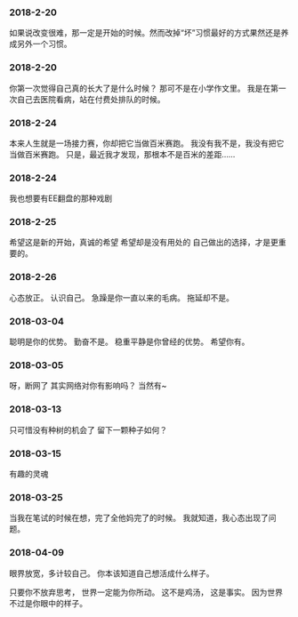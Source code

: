 ### 2018-2-20
如果说改变很难，那一定是开始的时候。然而改掉“坏”习惯最好的方式果然还是养成另外一个习惯。
### 2018-2-20
你第一次觉得自己真的长大了是什么时候？
那可不是在小学作文里。
我是在第一次自己去医院看病，站在付费处排队的时候。
### 2018-2-24
本来人生就是一场接力赛，你却把它当做百米赛跑。
我没有我不是，我没有把它当做百米赛跑。
只是，最近我才发现，那根本不是百米的差距……
### 2018-2-24
我也想要有EE翻盘的那种戏剧
### 2018-2-25
希望这是新的开始，真诚的希望
希望却是没有用处的
自己做出的选择，才是更重要的。
### 2018-2-26
心态放正。
认识自己。
急躁是你一直以来的毛病。
拖延却不是。
### 2018-03-04
聪明是你的优势。
勤奋不是。
稳重平静是你曾经的优势。
希望你有。

### 2018-03-05
呀，断网了
其实网络对你有影响吗？
当然有~

### 2018-03-13
只可惜没有种树的机会了
留下一颗种子如何？

### 2018-03-15
有趣的灵魂

### 2018-03-25
当我在笔试的时候在想，完了全他妈完了的时候。
我就知道，我心态出现了问题。

### 2018-04-09
眼界放宽，多计较自己。
你本该知道自己想活成什么样子。

只要你不放弃思考，
世界一定能为你所动。
这不是鸡汤，
这是事实。
因为世界不过是你眼中的样子。